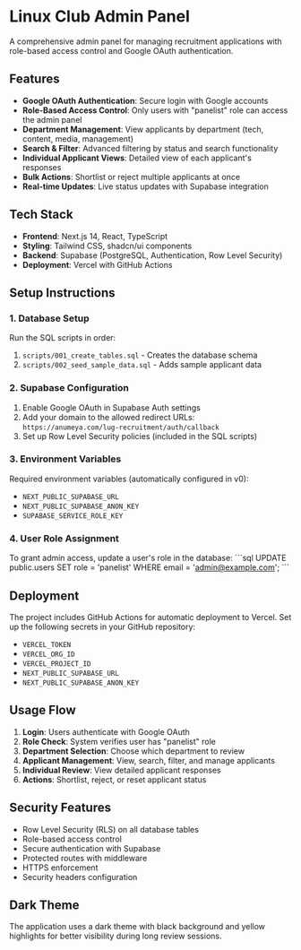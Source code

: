 # Linux Club Admin Panel

A comprehensive admin panel for managing recruitment applications with role-based access control and Google OAuth authentication.

## Features

- **Google OAuth Authentication**: Secure login with Google accounts
- **Role-Based Access Control**: Only users with "panelist" role can access the admin panel
- **Department Management**: View applicants by department (tech, content, media, management)
- **Search & Filter**: Advanced filtering by status and search functionality
- **Individual Applicant Views**: Detailed view of each applicant's responses
- **Bulk Actions**: Shortlist or reject multiple applicants at once
- **Real-time Updates**: Live status updates with Supabase integration

## Tech Stack

- **Frontend**: Next.js 14, React, TypeScript
- **Styling**: Tailwind CSS, shadcn/ui components
- **Backend**: Supabase (PostgreSQL, Authentication, Row Level Security)
- **Deployment**: Vercel with GitHub Actions

## Setup Instructions

### 1. Database Setup

Run the SQL scripts in order:
1. `scripts/001_create_tables.sql` - Creates the database schema
2. `scripts/002_seed_sample_data.sql` - Adds sample applicant data

### 2. Supabase Configuration

1. Enable Google OAuth in Supabase Auth settings
2. Add your domain to the allowed redirect URLs: `https://anumeya.com/lug-recruitment/auth/callback`
3. Set up Row Level Security policies (included in the SQL scripts)

### 3. Environment Variables

Required environment variables (automatically configured in v0):
- `NEXT_PUBLIC_SUPABASE_URL`
- `NEXT_PUBLIC_SUPABASE_ANON_KEY`
- `SUPABASE_SERVICE_ROLE_KEY`

### 4. User Role Assignment

To grant admin access, update a user's role in the database:
\`\`\`sql
UPDATE public.users SET role = 'panelist' WHERE email = 'admin@example.com';
\`\`\`

## Deployment

The project includes GitHub Actions for automatic deployment to Vercel. Set up the following secrets in your GitHub repository:

- `VERCEL_TOKEN`
- `VERCEL_ORG_ID`
- `VERCEL_PROJECT_ID`
- `NEXT_PUBLIC_SUPABASE_URL`
- `NEXT_PUBLIC_SUPABASE_ANON_KEY`

## Usage Flow

1. **Login**: Users authenticate with Google OAuth
2. **Role Check**: System verifies user has "panelist" role
3. **Department Selection**: Choose which department to review
4. **Applicant Management**: View, search, filter, and manage applicants
5. **Individual Review**: View detailed applicant responses
6. **Actions**: Shortlist, reject, or reset applicant status

## Security Features

- Row Level Security (RLS) on all database tables
- Role-based access control
- Secure authentication with Supabase
- Protected routes with middleware
- HTTPS enforcement
- Security headers configuration

## Dark Theme

The application uses a dark theme with black background and yellow highlights for better visibility during long review sessions.
